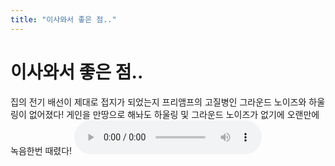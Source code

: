 ```yaml
---
title: "이사와서 좋은 점.."
---
```

# 이사와서 좋은 점..

집의 전기 배선이 제대로 접지가 되었는지 프리앰프의 고질병인 그라운드 노이즈와 하울링이 없어졌다!
게인을 만땅으로 해놔도 하울링 및 그라운드 노이즈가 없기에 오랜만에 녹음한번 때렸다!
![audio](72805de79b673e774cbe478cc8c565bf.mp3)



